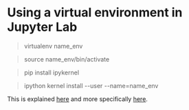 # Using a virtual environment in Jupyter Lab

> virtualenv name_env

> source name_env/bin/activate

> pip install ipykernel

> ipython kernel install --user --name=name_env

This is explained [here](https://stackoverflow.com/questions/28831854/how-do-i-add-python3-kernel-to-jupyter-ipython) and more specifically [here](https://anbasile.github.io/programming/2017/06/25/jupyter-venv/).